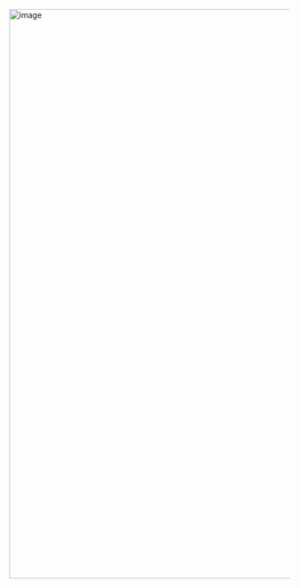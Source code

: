 <img width="1536" height="1024" alt="image" src="https://github.com/user-attachments/assets/b84272e5-ee8e-4e8a-8936-960db9adf866" />
